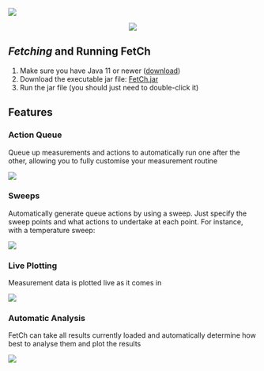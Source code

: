 ![](https://i.imgur.com/AbmXgND.png)

<p align="center">
  <a href="https://i.imgur.com/g5bXpHz.png">
    <img src="https://i.imgur.com/RbSCpKP.png"/>  
  </a>
</p>

## *Fetching* and Running FetCh

1. Make sure you have Java 11 or newer ([download](https://adoptopenjdk.net/?variant=openjdk11&jvmVariant=hotspot))
2. Download the executable jar file: [FetCh.jar](https://github.com/OE-FET/FETTER/raw/master/FetCh.jar)
3. Run the jar file (you should just need to double-click it)

## Features

### Action Queue

Queue up measurements and actions to automatically run one after the other, allowing you to fully customise your measurement routine

![](https://i.imgur.com/sEIlf4n.gif)

### Sweeps

Automatically generate queue actions by using a sweep. Just specify the sweep points and what actions to undertake at each point. For instance, with a temperature sweep:

![](https://i.imgur.com/CJNS5Tz.gif)

### Live Plotting

Measurement data is plotted live as it comes in

![](https://i.imgur.com/IwhnFa4.gif)

### Automatic Analysis

FetCh can take all results currently loaded and automatically determine how best to analyse them and plot the results

![](https://i.imgur.com/6jWtjqb.gif)
